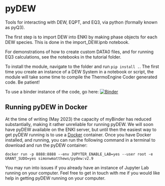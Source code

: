 # pyDEW
Tools for interacting with DEW, EQPT, and EQ3, via python (formally known as pyQ3).

The first step is to import DEW into ENKI by making phase objects for each DEW species. This is done in the import_DEW.ipnb notebook.

For demonstrations of how to create custom DATA0 files, and for running EQ3 calculations, see the notebooks in the tutorial folder.

To install the module, navigate to the folder and run `pip install .`. The first time you create an instance of a DEW System in a notebook or script, the module will take some time to compile the ThermoEngine Coder generated code. Be patient!

To use a binder instance of the code, go here:
[![Binder](https://mybinder.org/badge_logo.svg)](https://mybinder.org/v2/gh/simonwmatthews/myBinder_pydew/HEAD?labpath=tutorials%2Ftutorial1_DATA0.ipynb)

## Running pyDEW in Docker
At the time of writing (May 2023) the capacity of myBinder has reduced substantially, making it rather unreliable for running pyDEW. We will soon have pyDEW available on the ENKI server, but until then the easiest way to get pyDEW running is to use a [Docker](http://www.docker.com) container. Once you have Docker installed, and running, you can run the following command in a terminal to download and run the pyDEW container:

`docker run -p 8888:8888 --env JUPYTER_ENABLE_LAB=yes --user root -e GRANT_SUDO=yes simonwmatthews/pydew:v2.9`

You may run into issues if you already have an instance of Jupyter Lab running on your computer. Feel free to get in touch with me if you would like help in getting pyDEW running on your computer.
